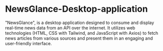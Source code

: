 # NewsGlance-Desktop-application
"NewsGlance", is a desktop application designed to consume and display real-time news data from an API over the internet. It utilizes web technologies (HTML, CSS with Tailwind, and JavaScript with Axios) to fetch news articles from various sources and present them in an engaging and user-friendly interface.
